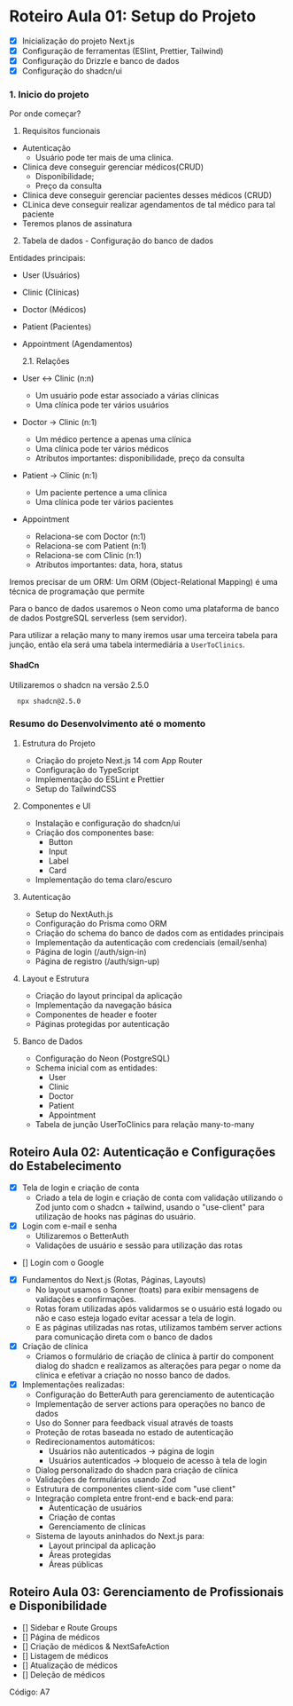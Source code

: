# Roteiro Aula 01: Setup do Projeto

- [x] Inicialização do projeto Next.js
- [x] Configuração de ferramentas (ESlint, Prettier, Tailwind)
- [x] Configuração do Drizzle e banco de dados
- [x] Configuração do shadcn/ui

### 1. Inicio do projeto

Por onde começar?

1. Requisitos funcionais

- Autenticação
  - Usuário pode ter mais de uma clinica.
- Clinica deve conseguir gerenciar médicos(CRUD)
  - Disponibilidade;
  - Preço da consulta
- Clinica deve conseguir gerenciar pacientes desses médicos (CRUD)
- CLinica deve conseguir realizar agendamentos de tal médico para tal paciente
- Teremos planos de assinatura

2. Tabela de dados - Configuração do banco de dados

Entidades principais:

- User (Usuários)
- Clinic (Clínicas)
- Doctor (Médicos)
- Patient (Pacientes)
- Appointment (Agendamentos)

  2.1. Relações

- User <-> Clinic (n:n)

  - Um usuário pode estar associado a várias clínicas
  - Uma clínica pode ter vários usuários

- Doctor -> Clinic (n:1)

  - Um médico pertence a apenas uma clínica
  - Uma clínica pode ter vários médicos
  - Atributos importantes: disponibilidade, preço da consulta

- Patient -> Clinic (n:1)

  - Um paciente pertence a uma clínica
  - Uma clínica pode ter vários pacientes

- Appointment
  - Relaciona-se com Doctor (n:1)
  - Relaciona-se com Patient (n:1)
  - Relaciona-se com Clinic (n:1)
  - Atributos importantes: data, hora, status

Iremos precisar de um ORM:
Um ORM (Object-Relational Mapping) é uma técnica de programação que permite

Para o banco de dados usaremos o Neon como uma plataforma de banco de dados PostgreSQL serverless (sem servidor).

Para utilizar a relação many to many iremos usar uma terceira tabela para junção, então ela será uma tabela intermediária a `UserToClinics`.

#### ShadCn

Utilizaremos o shadcn na versão 2.5.0

```bash
  npx shadcn@2.5.0
```

### Resumo do Desenvolvimento até o momento

1. Estrutura do Projeto

   - Criação do projeto Next.js 14 com App Router
   - Configuração do TypeScript
   - Implementação do ESLint e Prettier
   - Setup do TailwindCSS

2. Componentes e UI

   - Instalação e configuração do shadcn/ui
   - Criação dos componentes base:
     - Button
     - Input
     - Label
     - Card
   - Implementação do tema claro/escuro

3. Autenticação

   - Setup do NextAuth.js
   - Configuração do Prisma como ORM
   - Criação do schema do banco de dados com as entidades principais
   - Implementação da autenticação com credenciais (email/senha)
   - Página de login (/auth/sign-in)
   - Página de registro (/auth/sign-up)

4. Layout e Estrutura

   - Criação do layout principal da aplicação
   - Implementação da navegação básica
   - Componentes de header e footer
   - Páginas protegidas por autenticação

5. Banco de Dados
   - Configuração do Neon (PostgreSQL)
   - Schema inicial com as entidades:
     - User
     - Clinic
     - Doctor
     - Patient
     - Appointment
   - Tabela de junção UserToClinics para relação many-to-many

## Roteiro Aula 02: Autenticação e Configurações do Estabelecimento

- [x] Tela de login e criação de conta
  - Criado a tela de login e criação de conta com validação utilizando o Zod junto com o shadcn + tailwind, usando o "use-client" para utilização de hooks nas páginas do usuário.
- [x] Login com e-mail e senha
  - Utilizaremos o BetterAuth
  - Validações de usuário e sessão para utilização das rotas
- [] Login com o Google
- [x] Fundamentos do Next.js (Rotas, Páginas, Layouts)
  - No layout usamos o Sonner (toats) para exibir mensagens de validações e confirmações.
  - Rotas foram utilizadas após validarmos se o usuário está logado ou não e caso esteja logado evitar acessar a tela de login.
  - E as páginas utilizadas nas rotas, utilizamos também server actions para comunicação direta com o banco de dados
- [x] Criação de clínica
  - Criamos o formulário de criação de clínica à partir do component dialog do shadcn e realizamos as alterações para pegar o nome da clínica e efetivar a criação no nosso banco de dados.
- [x] Implementações realizadas:
  - Configuração do BetterAuth para gerenciamento de autenticação
  - Implementação de server actions para operações no banco de dados
  - Uso do Sonner para feedback visual através de toasts
  - Proteção de rotas baseada no estado de autenticação
  - Redirecionamentos automáticos:
    - Usuários não autenticados -> página de login
    - Usuários autenticados -> bloqueio de acesso à tela de login
  - Dialog personalizado do shadcn para criação de clínica
  - Validações de formulários usando Zod
  - Estrutura de componentes client-side com "use client"
  - Integração completa entre front-end e back-end para:
    - Autenticação de usuários
    - Criação de contas
    - Gerenciamento de clínicas
  - Sistema de layouts aninhados do Next.js para:
    - Layout principal da aplicação
    - Áreas protegidas
    - Áreas públicas


## Roteiro Aula 03: Gerenciamento de Profissionais e Disponibilidade

- [] Sidebar e Route Groups
- [] Página de médicos
- [] Criação de médicos & NextSafeAction
- [] Listagem de médicos
- [] Atualização de médicos
- [] Deleção de médicos




  

Código: A7
